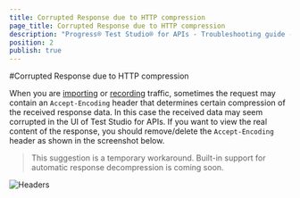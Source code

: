 ```yaml
---
title: Corrupted Response due to HTTP compression
page_title: Corrupted Response due to HTTP compression
description: "Progress® Test Studio® for APIs - Troubleshooting guide - Corrupted response due to HTTP compression"
position: 2
publish: true
---
```


#Corrupted Response due to HTTP compression

When you are <a href="/features/import/http-traffic">importing</a> or <a href="/features/record/http-traffic">recording</a> traffic, 
sometimes the request may contain an `Accept-Encoding` header that determines certain compression of the received response data. 
In this case the received data may seem corrupted in the UI of Test Studio for APIs. 
If you want to view the real content of the response, you should remove/delete the `Accept-Encoding` header as shown in the screenshot below.

> This suggestion is a temporary workaround. Built-in support for automatic response decompression is coming soon.

![Headers][1]

[1]: /img/troubleshooting-guide/request-headers/request-headers.png